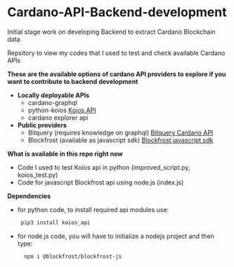 # Cardano-API-Backend-development
Initial stage work on developing Backend to extract Cardano Blockchain data

 Repsitory to view my codes that I used to test and check available Cardano APIs

 **These are the available options of cardano API providers to explore if you want to contribute to backend development**
 - **Locally deployable APIs**
   - cardano-graphql
   - python-koios [Koios API](https://github.com/cardano-apexpool/koios-api-python)
   - cardano explorer api
 - **Public providers**
   - Bitquery (requires knowledge on graphql) [Bitquery Cardano API](https://bitquery.io/blog/cardano-api)
   - Blockfrost (available as javascript sdk) [Blockfrost javascript sdk](https://blockfrost.dev/sdks-js)

**What is available in this repo right now**
- Code I used to test Koios api in python (improved_script.py, koios_test.py)
- Code for javascript Blockfrost api using node.js (index.js)

**Dependencies**
- for python code, to install required api modules use:
   ```bash
    pip3 install koios_api
   ```
- for node.js code, you will have to initialize a nodejs project and then type:
    ```bash
      npm i @blockfrost/blockfrost-js
    ```
